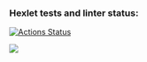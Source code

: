 ### Hexlet tests and linter status:
[![Actions Status](https://github.com/AnastaIz/python-project-49/workflows/hexlet-check/badge.svg)](https://github.com/AnastaIz/python-project-49/actions)

<a href="https://codeclimate.com/github/AnastaIz/python-project-49/maintainability"><img src="https://api.codeclimate.com/v1/badges/6c74c8a78172e76a1db7/maintainability" /></a>

<a href="https://asciinema.org/a/HIkmyG0c2wtj7WnlggeSDONoP"></a>

<a href="https://asciinema.org/a/isYQbT7pSijCZSCXG8WN11yVi"></a>